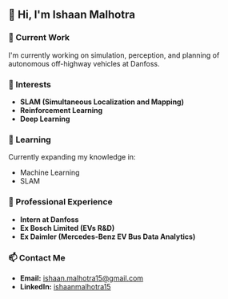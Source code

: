 ## 👋 Hi, I'm Ishaan Malhotra

### 🔭 Current Work
I'm currently working on simulation, perception, and planning of autonomous off-highway vehicles at Danfoss.

### 👀 Interests
- **SLAM (Simultaneous Localization and Mapping)**
- **Reinforcement Learning**
- **Deep Learning**

### 🌱 Learning
Currently expanding my knowledge in:
- Machine Learning
- SLAM

### 💼 Professional Experience
- **Intern at Danfoss**
- **Ex Bosch Limited (EVs R&D)**
- **Ex Daimler (Mercedes-Benz EV Bus Data Analytics)**

### 📫 Contact Me
- **Email:** ishaan.malhotra15@gmail.com
- **LinkedIn:** [ishaanmalhotra15](https://www.linkedin.com/in/ishaanmalhotra15/)
<!---
imalhotra15/imalhotra15 is a ✨ special ✨ repository because its `README.md` (this file) appears on your GitHub profile.
You can click the Preview link to take a look at your changes.
--->
